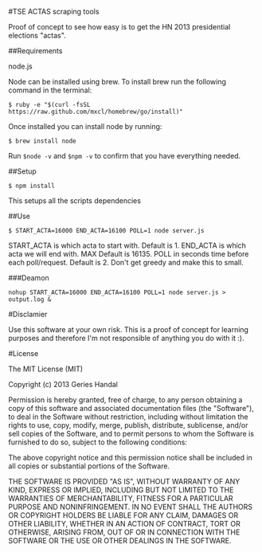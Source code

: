#TSE ACTAS scraping tools

Proof of concept to see how easy is to get the HN 2013 presidential elections "actas".

##Requirements

node.js

Node can be installed using brew. To install brew run the following command in the terminal:

`$ ruby -e "$(curl -fsSL https://raw.github.com/mxcl/homebrew/go/install)"`

Once installed you can install node by running:

`$ brew install node`

Run `$node -v` and `$npm -v` to confirm that you have everything needed.

##Setup

`$ npm install`

This setups all the scripts dependencies

##Use


`$ START_ACTA=16000 END_ACTA=16100 POLL=1 node server.js`

START_ACTA is which acta to start with. Default is 1.
END_ACTA is which acta we will end with. MAX Default is 16135.
POLL in seconds time before each poll/request. Default is 2. Don't get greedy and make this to small.

###Deamon

`nohup START_ACTA=16000 END_ACTA=16100 POLL=1 node server.js > output.log &`

#Disclamier

Use this software at your own risk. This is a proof of concept for learning purposes and therefore I'm not responsible
of anything you do with it :).


#License

The MIT License (MIT)

Copyright (c) 2013 Geries Handal

Permission is hereby granted, free of charge, to any person obtaining a copy
of this software and associated documentation files (the "Software"), to deal
in the Software without restriction, including without limitation the rights
to use, copy, modify, merge, publish, distribute, sublicense, and/or sell
copies of the Software, and to permit persons to whom the Software is
furnished to do so, subject to the following conditions:

The above copyright notice and this permission notice shall be included in
all copies or substantial portions of the Software.

THE SOFTWARE IS PROVIDED "AS IS", WITHOUT WARRANTY OF ANY KIND, EXPRESS OR
IMPLIED, INCLUDING BUT NOT LIMITED TO THE WARRANTIES OF MERCHANTABILITY,
FITNESS FOR A PARTICULAR PURPOSE AND NONINFRINGEMENT. IN NO EVENT SHALL THE
AUTHORS OR COPYRIGHT HOLDERS BE LIABLE FOR ANY CLAIM, DAMAGES OR OTHER
LIABILITY, WHETHER IN AN ACTION OF CONTRACT, TORT OR OTHERWISE, ARISING FROM,
OUT OF OR IN CONNECTION WITH THE SOFTWARE OR THE USE OR OTHER DEALINGS IN
THE SOFTWARE.




